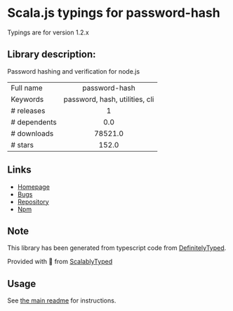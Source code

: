 
# Scala.js typings for password-hash

Typings are for version 1.2.x

## Library description:
Password hashing and verification for node.js

|                    |                 |
| ------------------ | :-------------: |
| Full name          | password-hash |
| Keywords           | password, hash, utilities, cli |
| # releases         | 1 |
| # dependents       | 0.0 |
| # downloads        | 78521.0 |
| # stars            | 152.0 |

## Links
- [Homepage](https://github.com/davidwood/node-password-hash)
- [Bugs](https://github.com/davidwood/node-password-hash/issues)
- [Repository](https://github.com/davidwood/node-password-hash)
- [Npm](https://www.npmjs.com/package/password-hash)
    


## Note
This library has been generated from typescript code from [DefinitelyTyped](https://definitelytyped.org).

Provided with :purple_heart: from [ScalablyTyped](https://github.com/oyvindberg/ScalablyTyped)

## Usage
See [the main readme](../../readme.md) for instructions.


